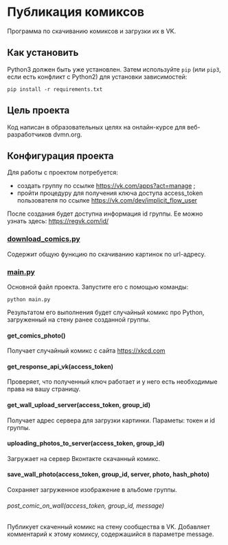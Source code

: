 # Публикация комиксов
Программа по скачиванию комиксов и загрузки их в VK.

## Как установить

Python3 должен быть уже установлен. 
Затем используйте `pip` (или `pip3`, если есть конфликт с Python2) для установки зависимостей:
```
pip install -r requirements.txt
```

## Цель проекта
Код написан в образовательных целях на онлайн-курсе для веб-разработчиков dvmn.org.

## Конфигурация проекта
Для работы с проектом потребуется:
- создать группу по ссылке https://vk.com/apps?act=manage ;
- пройти процедуру для получения ключа доступа access_token пользователя по ссылке https://vk.com/dev/implicit_flow_user 

После создания будет доступна информация id группы. Ее можно узнать здесь: https://regvk.com/id/

### [download_comics.py](download_comics.py)
Содержит общую функцию по скачиванию картинок по url-адресу.

### [main.py](main.py)
Основной файл проекта. Запустите его с помощью команды:
```
python main.py
```
Результатом его выполнения будет случайный комикс про Python, загруженный на стену ранее созданной группы.

#### get_comics_photo()
Получает случайный комикс с сайта https://xkcd.com

#### get_response_api_vk(access_token)
Проверяет, что полученный ключ работает и у него есть необходимые права на вашу страницу.

#### get_wall_upload_server(access_token, group_id)
Получает адрес сервера для загрузки картинки. Параметы: токен и id группы.

#### uploading_photos_to_server(access_token, group_id)
Загружает на сервер Вконтакте скачанный комикс.

#### save_wall_photo(access_token, group_id, server, photo, hash_photo)
Сохраняет загруженное изображение в альбоме группы.

###### post_comic_on_wall(access_token, group_id, message)
Публикует скаченный комикс на стену сообщества в VK. Добавляет комментарий к этому комиксу, содержашийся в параметре message.
